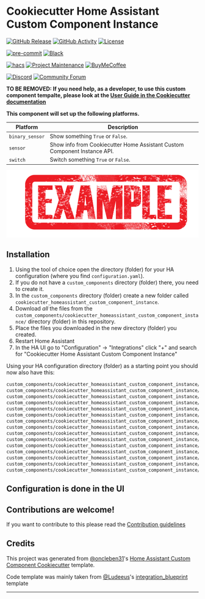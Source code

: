 # Cookiecutter Home Assistant Custom Component Instance

[![GitHub Release][releases-shield]][releases]
[![GitHub Activity][commits-shield]][commits]
[![License][license-shield]](LICENSE)

[![pre-commit][pre-commit-shield]][pre-commit]
[![Black][black-shield]][black]

[![hacs][hacsbadge]][hacs]
[![Project Maintenance][maintenance-shield]][user_profile]
[![BuyMeCoffee][buymecoffeebadge]][buymecoffee]

[![Discord][discord-shield]][discord]
[![Community Forum][forum-shield]][forum]

**TO BE REMOVED: If you need help, as a developer, to use this custom component tempalte,
please look at the [User Guide in the Cookiecutter documentation](https://cookiecutter-homeassistant-custom-component.readthedocs.io/en/stable/quickstart.html)**

**This component will set up the following platforms.**

| Platform        | Description                                                               |
| --------------- | ------------------------------------------------------------------------- |
| `binary_sensor` | Show something `True` or `False`.                                         |
| `sensor`        | Show info from Cookiecutter Home Assistant Custom Component Instance API. |
| `switch`        | Switch something `True` or `False`.                                       |

![example][exampleimg]

## Installation

1. Using the tool of choice open the directory (folder) for your HA configuration (where you find `configuration.yaml`).
2. If you do not have a `custom_components` directory (folder) there, you need to create it.
3. In the `custom_components` directory (folder) create a new folder called `cookiecutter_homeassistant_custom_component_instance`.
4. Download _all_ the files from the `custom_components/cookiecutter_homeassistant_custom_component_instance/` directory (folder) in this repository.
5. Place the files you downloaded in the new directory (folder) you created.
6. Restart Home Assistant
7. In the HA UI go to "Configuration" -> "Integrations" click "+" and search for "Cookiecutter Home Assistant Custom Component Instance"

Using your HA configuration directory (folder) as a starting point you should now also have this:

```text
custom_components/cookiecutter_homeassistant_custom_component_instance/translations/en.json
custom_components/cookiecutter_homeassistant_custom_component_instance/translations/fr.json
custom_components/cookiecutter_homeassistant_custom_component_instance/translations/nb.json
custom_components/cookiecutter_homeassistant_custom_component_instance/translations/sensor.en.json
custom_components/cookiecutter_homeassistant_custom_component_instance/translations/sensor.fr.json
custom_components/cookiecutter_homeassistant_custom_component_instance/translations/sensor.nb.json
custom_components/cookiecutter_homeassistant_custom_component_instance/translations/sensor.nb.json
custom_components/cookiecutter_homeassistant_custom_component_instance/__init__.py
custom_components/cookiecutter_homeassistant_custom_component_instance/api.py
custom_components/cookiecutter_homeassistant_custom_component_instance/binary_sensor.py
custom_components/cookiecutter_homeassistant_custom_component_instance/config_flow.py
custom_components/cookiecutter_homeassistant_custom_component_instance/const.py
custom_components/cookiecutter_homeassistant_custom_component_instance/manifest.json
custom_components/cookiecutter_homeassistant_custom_component_instance/sensor.py
custom_components/cookiecutter_homeassistant_custom_component_instance/switch.py
```

## Configuration is done in the UI

<!---->

## Contributions are welcome!

If you want to contribute to this please read the [Contribution guidelines](CONTRIBUTING.md)

## Credits

This project was generated from [@oncleben31](https://github.com/oncleben31)'s [Home Assistant Custom Component Cookiecutter](https://github.com/oncleben31/cookiecutter-homeassistant-custom-component) template.

Code template was mainly taken from [@Ludeeus](https://github.com/ludeeus)'s [integration_blueprint][integration_blueprint] template

---

[integration_blueprint]: https://github.com/custom-components/integration_blueprint
[black]: https://github.com/psf/black
[black-shield]: https://img.shields.io/badge/code%20style-black-000000.svg?style=for-the-badge
[buymecoffee]: https://www.buymeacoffee.com/oncleben31
[buymecoffeebadge]: https://img.shields.io/badge/buy%20me%20a%20coffee-donate-yellow.svg?style=for-the-badge
[commits-shield]: https://img.shields.io/github/commit-activity/y/oncleben31/cookiecutter-homeassistant-custom-component-instance.svg?style=for-the-badge
[commits]: https://github.com/oncleben31/cookiecutter-homeassistant-custom-component-instance/commits/main
[hacs]: https://hacs.xyz
[hacsbadge]: https://img.shields.io/badge/HACS-Custom-orange.svg?style=for-the-badge
[discord]: https://discord.gg/Qa5fW2R
[discord-shield]: https://img.shields.io/discord/330944238910963714.svg?style=for-the-badge
[exampleimg]: example.png
[forum-shield]: https://img.shields.io/badge/community-forum-brightgreen.svg?style=for-the-badge
[forum]: https://community.home-assistant.io/
[license-shield]: https://img.shields.io/github/license/oncleben31/cookiecutter-homeassistant-custom-component-instance.svg?style=for-the-badge
[maintenance-shield]: https://img.shields.io/badge/maintainer-%40oncleben31-blue.svg?style=for-the-badge
[pre-commit]: https://github.com/pre-commit/pre-commit
[pre-commit-shield]: https://img.shields.io/badge/pre--commit-enabled-brightgreen?style=for-the-badge
[releases-shield]: https://img.shields.io/github/release/oncleben31/cookiecutter-homeassistant-custom-component-instance.svg?style=for-the-badge
[releases]: https://github.com/oncleben31/cookiecutter-homeassistant-custom-component-instance/releases
[user_profile]: https://github.com/oncleben31
